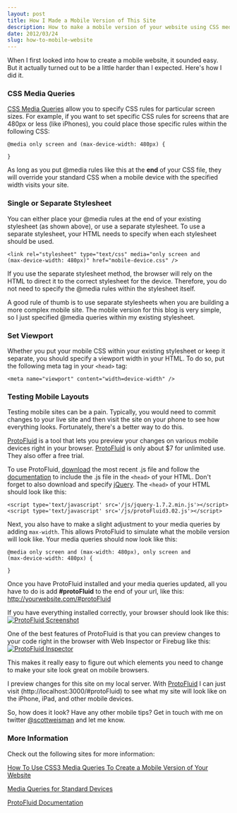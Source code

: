 ```yaml
---
layout: post
title: How I Made a Mobile Version of This Site
description: How to make a mobile version of your website using CSS media queries and ProtoFluid.
date: 2012/03/24
slug: how-to-mobile-website
---
```


When I first looked into how to create a mobile website, it sounded easy. But it actually turned out to be a little harder than I expected. Here's how I did it.

### CSS Media Queries
[CSS Media Queries](http://www.w3.org/TR/css3-mediaqueries/) allow you to specify CSS rules for particular screen sizes. For example, if you want to set specific CSS rules for screens that are 480px or less (like iPhones), you could place those specific rules within the following CSS:

    @media only screen and (max-device-width: 480px) {

    }

As long as you put @media rules like this at the **end** of your CSS file, they will override your standard CSS when a mobile device with the specified width visits your site.

### Single or Separate Stylesheet
You can either place your @media rules at the end of your existing stylesheet (as shown above), or use a separate stylesheet. To use a separate stylesheet, your HTML needs to specify when each stylesheet should be used.

    <link rel="stylesheet" type="text/css" media="only screen and
    (max-device-width: 480px)" href="mobile-device.css" />

If you use the separate stylesheet method, the browser will rely on the HTML to direct it to the correct stylesheet for the device. Therefore, you do not need to specify the @media rules within the stylesheet itself.

A good rule of thumb is to use separate stylesheets when you are building a more complex mobile site. The mobile version for this blog is very simple, so I just specified @media queries within my existing stylesheet.

### Set Viewport
Whether you put your mobile CSS within your existing stylesheet or keep it separate, you should specify a viewport width in your HTML. To do so, put the following meta tag in your `<head>` tag:

    <meta name="viewport" content="width=device-width" />

### Testing Mobile Layouts
Testing mobile sites can be a pain. Typically, you would need to commit changes to your live site and then visit the site on your phone to see how everything looks. Fortunately, there's a better way to do this.

[ProtoFluid](http://protofluid.com/) is a tool that lets you preview your changes on various mobile devices right in your browser. [ProtoFluid](http://protofluid.com/) is only about $7 for unlimited use. They also offer a free trial.

To use ProtoFluid, [download](http://protofluid.com/javascript/protoFluid3.02.js) the most recent .js file and follow the [documentation](http://protofluid.com/?c=docs) to include the .js file in the `<head>` of your HTML. Don't forget to also download and specify [jQuery](http://docs.jquery.com/Downloading_jQuery#Download_jQuery). The `<head>` of your HTML should look like this:

    <script type='text/javascript' src='/js/jquery-1.7.2.min.js'></script>
    <script type='text/javascript' src='/js/protoFluid3.02.js'></script>

Next, you also have to make a slight adjustment to your media queries by adding `max-width`. This allows ProtoFluid to simulate what the mobile version will look like. Your media queries should now look like this:

    @media only screen and (max-width: 480px), only screen and
    (max-device-width: 480px) {

    }

Once you have ProtoFluid installed and your media queries updated, all you have to do is add **#protoFluid** to the end of your url, like this: http://yourwebsite.com/#protoFluid

If you have everything installed correctly, your browser should look like this:
[![ProtoFluid Screenshot](/images/protofluid_screenshot.png "ProtoFluid Screenshot")](/images/protofluid_screenshot.png)

One of the best features of ProtoFluid is that you can preview changes to your code right in the browser with Web Inspector or Firebug like this:
[![ProtoFluid Inspector](/images/protofluid_inspector.png "ProtoFluid Inspector")](/images/protofluid_inspector.png)

This makes it really easy to figure out which elements you need to change to make your site look great on mobile browsers.

I preview changes for this site on my local server. With [ProtoFluid](http://protofluid.com/) I can just visit (http://localhost:3000/#protoFluid) to see what my site will look like on the iPhone, iPad, and other mobile devices.

So, how does it look? Have any other mobile tips? Get in touch with me on twitter [@scottweisman](http://twitter.com/scottweisman) and let me know.

### More Information
Check out the following sites for more information:

[How To Use CSS3 Media Queries To Create a Mobile Version of Your Website](http://coding.smashingmagazine.com/2010/07/19/how-to-use-css3-media-queries-to-create-a-mobile-version-of-your-website/)

[Media Queries for Standard Devices](http://css-tricks.com/snippets/css/media-queries-for-standard-devices/)

[ProtoFluid Documentation](http://protofluid.com/?c=docs)
